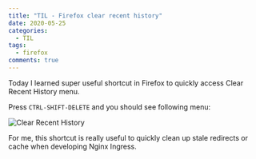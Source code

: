 ```yaml
---
title: "TIL - Firefox clear recent history"
date: 2020-05-25
categories:
  - TIL
tags:
  - firefox
comments: true
---
```


Today I learned super useful shortcut in Firefox to quickly access Clear Recent
History menu.

Press `CTRL-SHIFT-DELETE` and you should see following menu:

![Clear Recent History](https://user-media-prod-cdn.itsre-sumo.mozilla.net/uploads/gallery/images/2018-12-05-08-50-37-ffda28.png)

For me, this shortcut is really useful to quickly clean up stale redirects or
cache when developing Nginx Ingress.
